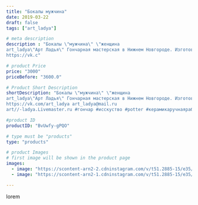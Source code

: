 ```yaml
---
title: "Бокалы мужчина"
date: 2019-03-22
draft: false
tags: ["art_ladya"]

# meta description
description : "Бокалы \"мужчина\" \"женщина 
art_ladya\"Арт Ладья\" Гончарная мастерская в Нижнем Новгороде. Изготовление керамики и мастер//-классы по обучению. 
https://vk.c"

# product Price
price: "3000"
priceBefore: "3600.0"

# Product Short Description
shortDescription: "Бокалы \"мужчина\" \"женщина 
art_ladya\"Арт Ладья\" Гончарная мастерская в Нижнем Новгороде. Изготовление керамики и мастер//-классы по обучению. 
https://vk.com/art_ladya art_ladya@mail.ru 
art//-ladya.Livemaster.ru #гончар #исскуство #potter #керамикаручнаяработа #bodybuilding #гончарнаямастерская #бодибилдинг #handmade #посудаизглины #керамика #гончарнаяпосуда #эксклюзивнаякерамика #painter #dishes #decor #ceramicar #nntoday #claygoods #earthenware #ceramic #design #мужскойторс #maletorso #erotic #ceramicart #авторскаякерамика #бокалы #nakedgirl #men #woman"

#product ID
productID: "BvUwfy-gPQO"

# type must be "products"
type: "products"

# product Images
# first image will be shown in the product page
images:
  - image: "https://scontent-arn2-2.cdninstagram.com/v/t51.2885-15/e35/53672321_319958378597609_5511742055967036138_n.jpg?tp=1&_nc_ht=scontent-arn2-2.cdninstagram.com&_nc_cat=105&_nc_ohc=tOZ0e8WUV-8AX8rRQdS&ccb=7-4&oh=19678488fff2d0aaf108d91be16ea0a3&oe=608553DE&_nc_sid=83d603&ig_cache_key=MjAwNTQ0MTAyMDc1MzQwNDc4Nw%3D%3D.2-ccb7-4"
  - image: "https://scontent-arn2-1.cdninstagram.com/v/t51.2885-15/e35/53904458_408994562995246_5000248019995189892_n.jpg?tp=1&_nc_ht=scontent-arn2-1.cdninstagram.com&_nc_cat=110&_nc_ohc=7ZFuMXAxNX4AX_UHSHQ&ccb=7-4&oh=9890db8efa187e4b924279593d280471&oe=60853CE3&_nc_sid=83d603&ig_cache_key=MjAwNTQ0MTAyMDc3MDI5NDA0MQ%3D%3D.2-ccb7-4"

---
```

lorem
